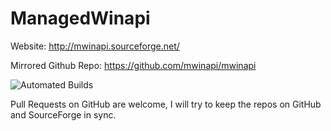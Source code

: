 ManagedWinapi
=============

Website: http://mwinapi.sourceforge.net/

Mirrored Github Repo: https://github.com/mwinapi/mwinapi

![Automated Builds](https://github.com/mwinapi/mwinapi/workflows/Automated%20Builds/badge.svg)

Pull Requests on GitHub are welcome, I will try to keep the repos on GitHub and SourceForge in sync.
